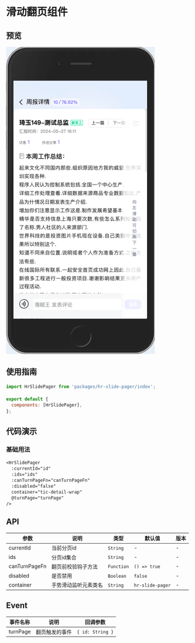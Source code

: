 # 滑动翻页组件

## 预览

![本地路径](./slide-pager.png)

## 使用指南

```javascript
import HrSlidePager from 'packages/hr-slide-pager/index';

export default {
  components: [HrSlidePager],
};
```

## 代码演示

### 基础用法

```vue
<HrSlidePager
  :currentId="id"
  :ids="ids"
  :canTurnPageFn="canTurnPageFn"
  :disabled="false"
  container="tic-detail-wrap"
  @turnPage="turnPage"
/>
```

## API

<table>
  <thead>
    <tr>
      <th>参数</th>
      <th>说明</th>
      <th>类型</th>
      <th>默认值</th>
      <th>版本</th>
    </tr>
  </thead>
  <tbody>
    <tr>
      <td>currentId</td>
      <td>当前分页id</td>
      <td><code>String</code></td>
      <td>-</td>
      <td>-</td>
    </tr>
    <tr>
      <td>ids</td>
      <td>分页id集合</td>
      <td><code>String</code></td>
      <td>-</td>
      <td>-</td>
    </tr>
    <tr>
      <td>canTurnPageFn</td>
      <td>翻页前校验钩子方法</td>
      <td><code>Function</code></td>
      <td><code>() => true</code></td>
      <td>-</td>
    </tr>
    <tr>
      <td>disabled</td>
      <td>是否禁用</td>
      <td><code>Boolean</code></td>
      <td><code>false</code></td>
      <td>-</td>
    </tr>
    <tr>
      <td>container</td>
      <td>手势滑动监听元素类名</td>
      <td><code>String</code></td>
      <td><code>hr-slide-pager</code></td>
      <td>-</td>
    </tr>
  </tbody>
</table>

## Event

<table>
  <thead>
    <tr>
      <th>事件名称</th>
      <th>说明</th>
      <th>回调参数</th>
    </tr>
  </thead>
  <tbody>
    <tr>
      <td>turnPage</td>
      <td>翻页触发的事件</td>
      <td><code>{ id: String }</code></td>
    </tr>
  </tbody>
</table>
